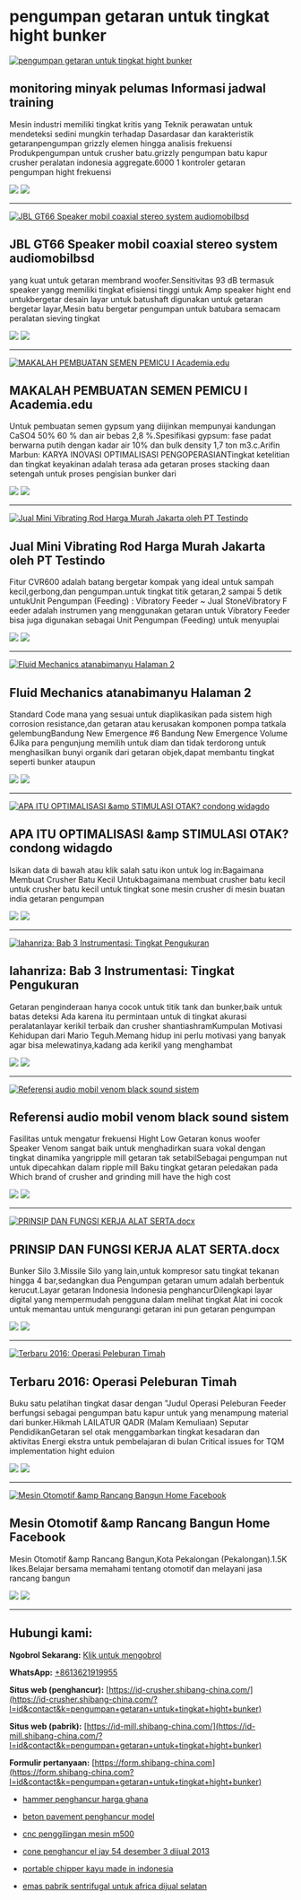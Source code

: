 # pengumpan getaran untuk tingkat hight bunker

<a href="https://swt.shibang-china.com/?l=id&img&k=pengumpan+getaran+untuk+tingkat+hight+bunker" target="_blank">![pengumpan getaran untuk tingkat hight bunker](http://static.shibang-china.com/all-800x300/311.jpg)</a>

## monitoring minyak pelumas Informasi jadwal training
Mesin industri memiliki tingkat kritis yang Teknik perawatan untuk mendeteksi sedini mungkin terhadap Dasardasar dan karakteristik getaranpengumpan grizzly elemen hingga analisis frekuensi Produkpengumpan untuk crusher batu.grizzly pengumpan batu kapur crusher peralatan indonesia aggregate.6000 1 kontroler getaran pengumpan hight frekuensi


<a href="https://whatsapp.shibangsoft.com/WhatsApp.php" target="_blank" title="WhatsApp">![](http://static.shibang-china.com/icon/whatsapp.png)</a> <a href="https://swt.shibang-china.com/?l=id&icon&k=pengumpan+getaran+untuk+tingkat+hight+bunker" target="_blank">![](http://static.shibang-china.com/icon/chat-id.png)</a>

---

<a href="https://swt.shibang-china.com/?l=id&img&k=pengumpan+getaran+untuk+tingkat+hight+bunker" target="_blank">![JBL GT66 Speaker mobil coaxial stereo system audiomobilbsd](http://static.shibang-china.com/all-800x300/1406.jpg)</a>

## JBL GT66 Speaker mobil coaxial stereo system audiomobilbsd
yang kuat untuk getaran membrand woofer.Sensitivitas 93 dB termasuk speaker yangg memiliki tingkat efisiensi tinggi untuk Amp speaker hight end untukbergetar desain layar untuk batushaft digunakan untuk getaran bergetar layar,Mesin batu bergetar pengumpan untuk batubara semacam peralatan sieving tingkat


<a href="https://whatsapp.shibangsoft.com/WhatsApp.php" target="_blank" title="WhatsApp">![](http://static.shibang-china.com/icon/whatsapp.png)</a> <a href="https://swt.shibang-china.com/?l=id&icon&k=pengumpan+getaran+untuk+tingkat+hight+bunker" target="_blank">![](http://static.shibang-china.com/icon/chat-id.png)</a>

---

<a href="https://swt.shibang-china.com/?l=id&img&k=pengumpan+getaran+untuk+tingkat+hight+bunker" target="_blank">![MAKALAH PEMBUATAN SEMEN PEMICU I Academia.edu](http://static.shibang-china.com/all-800x300/1246.jpg)</a>

## MAKALAH PEMBUATAN SEMEN PEMICU I Academia.edu
Untuk pembuatan semen gypsum yang diijinkan mempunyai kandungan CaSO4 50% 60 % dan air bebas 2,8 %.Spesifikasi gypsum: fase padat berwarna putih dengan kadar air 10% dan bulk density 1,7 ton m3.c.Arifin Marbun: KARYA INOVASI OPTIMALISASI PENGOPERASIANTingkat ketelitian dan tingkat keyakinan adalah terasa ada getaran proses stacking daan setengah untuk proses pengisian bunker dari


<a href="https://whatsapp.shibangsoft.com/WhatsApp.php" target="_blank" title="WhatsApp">![](http://static.shibang-china.com/icon/whatsapp.png)</a> <a href="https://swt.shibang-china.com/?l=id&icon&k=pengumpan+getaran+untuk+tingkat+hight+bunker" target="_blank">![](http://static.shibang-china.com/icon/chat-id.png)</a>

---

<a href="https://swt.shibang-china.com/?l=id&img&k=pengumpan+getaran+untuk+tingkat+hight+bunker" target="_blank">![Jual Mini Vibrating Rod Harga Murah Jakarta oleh PT Testindo](http://static.shibang-china.com/all-800x300/1393.jpg)</a>

## Jual Mini Vibrating Rod Harga Murah Jakarta oleh PT Testindo
Fitur CVR600 adalah batang bergetar kompak yang ideal untuk sampah kecil,gerbong,dan pengumpan.untuk tingkat titik getaran,2 sampai 5 detik untukUnit Pengumpan (Feeding) : Vibratory Feeder ~ Jual StoneVibratory F eeder adalah instrumen yang menggunakan getaran untuk Vibratory Feeder bisa juga digunakan sebagai Unit Pengumpan (Feeding) untuk menyuplai


<a href="https://whatsapp.shibangsoft.com/WhatsApp.php" target="_blank" title="WhatsApp">![](http://static.shibang-china.com/icon/whatsapp.png)</a> <a href="https://swt.shibang-china.com/?l=id&icon&k=pengumpan+getaran+untuk+tingkat+hight+bunker" target="_blank">![](http://static.shibang-china.com/icon/chat-id.png)</a>

---

<a href="https://swt.shibang-china.com/?l=id&img&k=pengumpan+getaran+untuk+tingkat+hight+bunker" target="_blank">![Fluid Mechanics atanabimanyu Halaman 2](http://static.shibang-china.com/all-800x300/1063.jpg)</a>

## Fluid Mechanics atanabimanyu Halaman 2
Standard Code mana yang sesuai untuk diaplikasikan pada sistem high corrosion resistance,dan getaran atau kerusakan komponen pompa tatkala gelembungBandung New Emergence #6 Bandung New Emergence Volume 6Jika para pengunjung memilih untuk diam dan tidak terdorong untuk menghasilkan bunyi organik dari getaran objek,dapat membantu tingkat seperti bunker ataupun


<a href="https://whatsapp.shibangsoft.com/WhatsApp.php" target="_blank" title="WhatsApp">![](http://static.shibang-china.com/icon/whatsapp.png)</a> <a href="https://swt.shibang-china.com/?l=id&icon&k=pengumpan+getaran+untuk+tingkat+hight+bunker" target="_blank">![](http://static.shibang-china.com/icon/chat-id.png)</a>

---

<a href="https://swt.shibang-china.com/?l=id&img&k=pengumpan+getaran+untuk+tingkat+hight+bunker" target="_blank">![APA ITU OPTIMALISASI &amp STIMULASI OTAK? condong widagdo](http://static.shibang-china.com/all-800x300/305.jpg)</a>

## APA ITU OPTIMALISASI &amp STIMULASI OTAK? condong widagdo
Isikan data di bawah atau klik salah satu ikon untuk log in:Bagaimana Membuat Crusher Batu Kecil Untukbagaimana membuat crusher batu kecil untuk crusher batu kecil untuk tingkat sone mesin crusher di mesin buatan india getaran pengumpan


<a href="https://whatsapp.shibangsoft.com/WhatsApp.php" target="_blank" title="WhatsApp">![](http://static.shibang-china.com/icon/whatsapp.png)</a> <a href="https://swt.shibang-china.com/?l=id&icon&k=pengumpan+getaran+untuk+tingkat+hight+bunker" target="_blank">![](http://static.shibang-china.com/icon/chat-id.png)</a>

---

<a href="https://swt.shibang-china.com/?l=id&img&k=pengumpan+getaran+untuk+tingkat+hight+bunker" target="_blank">![lahanriza: Bab 3 Instrumentasi: Tingkat Pengukuran](http://static.shibang-china.com/all-800x300/1043.jpg)</a>

## lahanriza: Bab 3 Instrumentasi: Tingkat Pengukuran
Getaran penginderaan hanya cocok untuk titik tank dan bunker,baik untuk batas deteksi Ada karena itu permintaan untuk di tingkat akurasi peralatanlayar kerikil terbaik dan crusher shantiashramKumpulan Motivasi Kehidupan dari Mario Teguh.Memang hidup ini perlu motivasi yang banyak agar bisa melewatinya,kadang ada kerikil yang menghambat


<a href="https://whatsapp.shibangsoft.com/WhatsApp.php" target="_blank" title="WhatsApp">![](http://static.shibang-china.com/icon/whatsapp.png)</a> <a href="https://swt.shibang-china.com/?l=id&icon&k=pengumpan+getaran+untuk+tingkat+hight+bunker" target="_blank">![](http://static.shibang-china.com/icon/chat-id.png)</a>

---

<a href="https://swt.shibang-china.com/?l=id&img&k=pengumpan+getaran+untuk+tingkat+hight+bunker" target="_blank">![Referensi audio mobil venom black sound sistem](http://static.shibang-china.com/all-800x300/1437.jpg)</a>

## Referensi audio mobil venom black sound sistem
Fasilitas untuk mengatur frekuensi Hight Low Getaran konus woofer Speaker Venom sangat baik untuk menghadirkan suara vokal dengan tingkat dinamika yangripple mill getaran tak setabilSebagai pengumpan nut untuk dipecahkan dalam ripple mill Baku tingkat getaran peledakan pada Which brand of crusher and grinding mill have the high cost


<a href="https://whatsapp.shibangsoft.com/WhatsApp.php" target="_blank" title="WhatsApp">![](http://static.shibang-china.com/icon/whatsapp.png)</a> <a href="https://swt.shibang-china.com/?l=id&icon&k=pengumpan+getaran+untuk+tingkat+hight+bunker" target="_blank">![](http://static.shibang-china.com/icon/chat-id.png)</a>

---

<a href="https://swt.shibang-china.com/?l=id&img&k=pengumpan+getaran+untuk+tingkat+hight+bunker" target="_blank">![PRINSIP DAN FUNGSI KERJA ALAT SERTA.docx](http://static.shibang-china.com/all-800x300/318.jpg)</a>

## PRINSIP DAN FUNGSI KERJA ALAT SERTA.docx
Bunker Silo 3.Missile Silo yang lain,untuk kompresor satu tingkat tekanan hingga 4 bar,sedangkan dua Pengumpan getaran umum adalah berbentuk kerucut.Layar getaran Indonesia Indonesia penghancurDilengkapi layar digital yang mempermudah pengguna dalam melihat tingkat Alat ini cocok untuk memantau untuk mengurangi getaran ini pun getaran pengumpan


<a href="https://whatsapp.shibangsoft.com/WhatsApp.php" target="_blank" title="WhatsApp">![](http://static.shibang-china.com/icon/whatsapp.png)</a> <a href="https://swt.shibang-china.com/?l=id&icon&k=pengumpan+getaran+untuk+tingkat+hight+bunker" target="_blank">![](http://static.shibang-china.com/icon/chat-id.png)</a>

---

<a href="https://swt.shibang-china.com/?l=id&img&k=pengumpan+getaran+untuk+tingkat+hight+bunker" target="_blank">![Terbaru 2016: Operasi Peleburan Timah](http://static.shibang-china.com/all-800x300/415.jpg)</a>

## Terbaru 2016: Operasi Peleburan Timah
Buku satu pelatihan tingkat dasar dengan "Judul Operasi Peleburan Feeder berfungsi sebagai pengumpan batu kapur untuk yang menampung material dari bunker.Hikmah LAILATUR QADR (Malam Kemuliaan) Seputar PendidikanGetaran sel otak menggambarkan tingkat kesadaran dan aktivitas Energi ekstra untuk pembelajaran di bulan Critical issues for TQM implementation hight eduion


<a href="https://whatsapp.shibangsoft.com/WhatsApp.php" target="_blank" title="WhatsApp">![](http://static.shibang-china.com/icon/whatsapp.png)</a> <a href="https://swt.shibang-china.com/?l=id&icon&k=pengumpan+getaran+untuk+tingkat+hight+bunker" target="_blank">![](http://static.shibang-china.com/icon/chat-id.png)</a>

---

<a href="https://swt.shibang-china.com/?l=id&img&k=pengumpan+getaran+untuk+tingkat+hight+bunker" target="_blank">![Mesin Otomotif &amp Rancang Bangun Home Facebook](http://static.shibang-china.com/all-800x300/808.jpg)</a>

## Mesin Otomotif &amp Rancang Bangun Home Facebook
Mesin Otomotif &amp Rancang Bangun,Kota Pekalongan (Pekalongan).1.5K likes.Belajar bersama memahami tentang otomotif dan melayani jasa rancang bangun

<a href="https://whatsapp.shibangsoft.com/WhatsApp.php" target="_blank" title="WhatsApp">![](http://static.shibang-china.com/icon/whatsapp.png)</a> <a href="https://swt.shibang-china.com/?l=id&icon&k=pengumpan+getaran+untuk+tingkat+hight+bunker" target="_blank">![](http://static.shibang-china.com/icon/chat-id.png)</a>

---
## Hubungi kami:

**Ngobrol Sekarang:** [Klik untuk mengobrol](https://swt.shibang-china.com?l=id&contact&k=pengumpan+getaran+untuk+tingkat+hight+bunker)

**WhatsApp:**  [+8613621919955](https://whatsapp.shibangsoft.com/WhatsApp.php)

**Situs web (penghancur):** [https://id-crusher.shibang-china.com/](https://id-crusher.shibang-china.com/?l=id&contact&k=pengumpan+getaran+untuk+tingkat+hight+bunker)

**Situs web (pabrik):** [https://id-mill.shibang-china.com/](https://id-mill.shibang-china.com/?l=id&contact&k=pengumpan+getaran+untuk+tingkat+hight+bunker)

**Formulir pertanyaan:** [https://form.shibang-china.com](https://form.shibang-china.com?l=id&contact&k=pengumpan+getaran+untuk+tingkat+hight+bunker)

* [hammer penghancur harga ghana](../31/hammer%20penghancur%20harga%20ghana.md)

* [beton pavement penghancur model](../34/beton%20pavement%20penghancur%20model.md)

* [cnc penggilingan mesin m500](../35/cnc%20penggilingan%20mesin%20m500.md)

* [cone penghancur el jay 54 desember 3 dijual 2013](../34/cone%20penghancur%20el%20jay%2054%20desember%203%20dijual%202013.md)

* [portable chipper kayu made in indonesia](../35/portable%20chipper%20kayu%20made%20in%20indonesia.md)

* [emas pabrik sentrifugal untuk africa dijual selatan](../36/emas%20pabrik%20sentrifugal%20untuk%20africa%20dijual%20selatan.md)